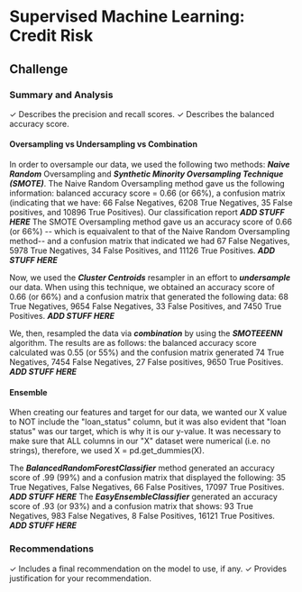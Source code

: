 # Supervised Machine Learning: Credit Risk

## Challenge

### Summary and Analysis
✓ Describes the precision and
recall scores.
✓ Describes the balanced
accuracy score.

#### Oversampling vs Undersampling vs Combination
In order to oversample our data, we used the following two methods: ***Naive Random*** Oversampling and ***Synthetic Minority Oversampling Technique (SMOTE)***. The Naive Random Oversampling method gave us the following information: balanced accuracy score = 0.66 (or 66%), a confusion matrix (indicating that we have: 66 False Negatives, 6208 True Negatives, 35 False positives, and 10896 True Positives). Our classification report ***ADD STUFF HERE*** The SMOTE Oversampling method gave us an accuracy score of 0.66 (or 66%) -- which is equaivalent to that of the Naive Random Oversampling method-- and a confusion matrix that indicated we had 67 False Negatives, 5978 True Negatives, 34 False Positives, and 11126 True Positives. ***ADD STUFF HERE***

Now, we used the ***Cluster Centroids*** resampler in an effort to ***undersample*** our data. When using this technique, we obtained an accuracy score of 0.66 (or 66%) and a confusion matrix that generated the following data: 68 True Negatives, 9654 False Negatives, 33 False Positives, and 7450 True Positives. ***ADD STUFF HERE***

We, then, resampled the data via ***combination*** by using the ***SMOTEEENN*** algorithm. The results are as follows: the balanced accuracy score calculated was 0.55 (or 55%) and the confusion matrix generated 74 True Negatives, 7454 False Negatives,  27 False positives, 9650 True Positives. ***ADD STUFF HERE***

#### Ensemble
When creating our features and target for our data, we wanted our X value to NOT include the "loan_status" column, but it was also evident that "loan status" was our target, which is why it is our y-value. It was necessary to make sure that ALL columns in our "X" dataset were numerical (i.e. no strings), therefore, we used X = pd.get_dummies(X).

The ***BalancedRandomForestClassifier*** method generated an accuracy score of .99 (99%) and a confusion matrix that displayed the following: 35 True Negatives, False Negatives, 66 False Positives, 17097 True Positives. ***ADD STUFF HERE*** The ***EasyEnsembleClassifier*** generated an accuracy score of .93 (or 93%) and a confusion matrix that shows: 93 True Negatives, 983 False Negatives, 8 False Positives, 16121 True Positives. ***ADD STUFF HERE***

### Recommendations
✓ Includes a final
recommendation on the model to
use, if any.
✓ Provides justification for your
recommendation.
